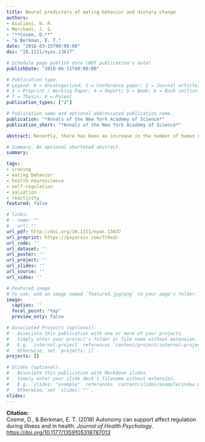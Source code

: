 ```yaml
---
title: Neural predictors of eating behavior and dietary change
authors:
- Giuliani, N. R.
- Merchant, J. S.
- "**Cosme, D.**"
- "& Berkman, E. T."
date: "2018-03-15T00:00:00"
doi: "10.1111/nyas.13637"

# Schedule page publish date (NOT publication's date).
publishDate: "2018-06-11T00:00:00"

# Publication type.
# Legend: 0 = Uncategorized; 1 = Conference paper; 2 = Journal article;
# 3 = Preprint / Working Paper; 4 = Report; 5 = Book; 6 = Book section;
# 7 = Thesis; 8 = Patent
publication_types: ["2"]

# Publication name and optional abbreviated publication name.
publication: "*Annals of the New York Academy of Science*"
publication_short: "*Annals of the New York Academy of Science*"

abstract: Recently, there has been an increase in the number of human neuroimaging studies seeking to predict behavior above and beyond traditional measurements such as self-report. This trend has been particularly notable in the area of food consumption, as the percentage of people categorized as overweight or obese continues to rise. In this review, we argue that there is considerable utility in this form of health neuroscience, modeling the neural bases of eating behavior and dietary change in healthy, community populations. Further, we propose a model and accompanying evidence indicating that several basic processes underlying eating behavior, particularly reactivity, regulation, and valuation, can be predictive of behavior change. We also discuss future directions for this work.

# Summary. An optional shortened abstract.
summary:

tags:
- craving
- eating behavior
- health neuroscience
- self-regulation
- valuation
- reactivity
featured: false

# links:
# - name: ""
#   url: ""
url_pdf: http://doi.org/10.1111/nyas.13637
url_preprint: https://psyarxiv.com/7t9xd/
url_code: ''
url_dataset: ''
url_poster: ''
url_project: ''
url_slides: ''
url_source: ''
url_video: ''

# Featured image
# To use, add an image named `featured.jpg/png` to your page's folder. 
image:
  caption: ''
  focal_point: "top"
  preview_only: false

# Associated Projects (optional).
#   Associate this publication with one or more of your projects.
#   Simply enter your project's folder or file name without extension.
#   E.g. `internal-project` references `content/project/internal-project/index.md`.
#   Otherwise, set `projects: []`.
projects: []

# Slides (optional).
#   Associate this publication with Markdown slides.
#   Simply enter your slide deck's filename without extension.
#   E.g. `slides: "example"` references `content/slides/example/index.md`.
#   Otherwise, set `slides: ""`.
slides: 
---
```

**Citation:**  
Cosme, D., & Berkman, E. T. (2018) Autonomy can support affect regulation during illness and in health. *Journal of Health Psychology*. https://doi.org/10.1177/1359105318787013